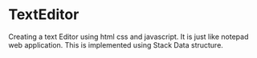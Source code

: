 # TextEditor

Creating a text Editor using html css and javascript.
It is just like notepad web application. 
This is implemented using Stack Data structure.
